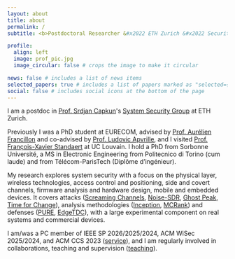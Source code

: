 ```yaml
---
layout: about
title: about
permalink: /
subtitle: <b>Postdoctoral Researcher &#x2022 ETH Zurich &#x2022 Security</b>

profile:
  align: left
  image: prof_pic.jpg
  image_circular: false # crops the image to make it circular

news: false # includes a list of news items
selected_papers: true # includes a list of papers marked as "selected={true}"
social: false # includes social icons at the bottom of the page
---
```


I am a postdoc in [Prof. Srdjan Capkun][srdjan]'s [System Security
Group][ethz-syssec] at ETH Zurich.

Previously I was a PhD student at EURECOM, advised by [Prof. Aurélien
Francillon][aurel] and co-advised by [Prof. Ludovic Apvrille][ludovic], and I
visited [Prof. François-Xavier Standaert][fx] at UC Louvain. I hold a PhD from
Sorbonne Université, a MS in Electronic Engineering from Politecnico di Torino
(cum laude) and from Télécom-ParisTech (Diplôme d’ingénieur).

My research explores system security with a focus on the physical layer,
wireless technologies, access control and positioning, side and covert
channels, firmware analysis and hardware design, mobile and embedded devices. It
covers attacks ([Screaming Channels][screaming-channels],
[Noise-SDR][noise-sdr], [Ghost Peak][ghost-peak], [Time for
Change][time-for-change]), analysis methodologies ([Inception][inception],
[MCRank][mcrank]) and defenses ([PURE][pure], [EdgeTDC][edgetdc]), with a large
experimental component on real systems and commercial devices.

I am/was a PC member of IEEE SP 2026/2025/2024, ACM WiSec 2025/2024, and ACM CCS
2023 ([service](./service)), and I am regularly involved in collaborations,
teaching and supervision ([teaching](./teaching)).

[srdjan]: https://srdjan-capkun.com/
[ethz-syssec]: https://syssec.ethz.ch/
[aurel]: https://www.eurecom.edu/en/people/francillon-aurelien
[ludovic]: https://perso.telecom-paristech.fr/apvrille/
[fx]: https://perso.uclouvain.be/fstandae/
[screaming-channels]: http://s3.eurecom.fr/docs/ccs18_camurati.pdf
[noise-sdr]: https://s3.eurecom.fr/docs/oakland22_camurati.pdf
[ghost-peak]: https://www.usenix.org/system/files/sec22-leu.pdf
[time-for-change]: https://www.usenix.org/system/files/usenixsecurity23-anliker.pdf
[pure]: https://www.usenix.org/system/files/usenixsecurity24-coppola.pdf
[inception]: https://www.usenix.org/system/files/conference/usenixsecurity18/sec18-corteggiani.pdf
[mcrank]: https://tches.iacr.org/index.php/TCHES/article/view/9953/9456
[edgetdc]: https://www.ndss-symposium.org/wp-content/uploads/2023/02/ndss2023_f271_paper.pdf
